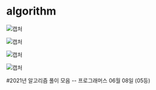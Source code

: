 # algorithm

![캡처](https://user-images.githubusercontent.com/60381901/120298607-35374700-c305-11eb-9d96-0a25be09f9ac.PNG)

![캡처](https://user-images.githubusercontent.com/60381901/120451085-0df77d00-c3cc-11eb-879e-802918ff6139.PNG)

![캡처](https://user-images.githubusercontent.com/60381901/120882378-586a3b00-c612-11eb-852c-4cc1c6adcc09.PNG)

![캡처](https://user-images.githubusercontent.com/60381901/121132524-37048b80-c86c-11eb-84be-261ce7c007ab.PNG)

#2021년 알고리즘 풀이 모음 -- 프로그래머스 06월 08일 (05등) 


